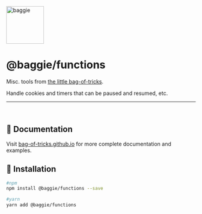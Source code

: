 <img alt="baggie" src="https://github.com/bag-of-tricks/baggie/raw/main/public/baggie-title.svg" height="100" />

<h1>@baggie/functions</h1>

Misc. tools from [the little bag-of-tricks](https://github.com/bag-of-tricks/baggie#readme).

Handle cookies and timers that can be paused and resumed, etc.

<hr>
<br>

## 🧾 Documentation

Visit [bag-of-tricks.github.io](https://bag-of-tricks.github.io/) for more complete documentation and examples.

## 🚀 Installation

```bash
#npm
npm install @baggie/functions --save

#yarn
yarn add @baggie/functions
```
